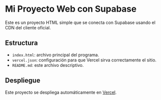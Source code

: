 # Mi Proyecto Web con Supabase

Este es un proyecto HTML simple que se conecta con Supabase usando el CDN del cliente oficial.

## Estructura

- `index.html`: archivo principal del programa.
- `vercel.json`: configuración para que Vercel sirva correctamente el sitio.
- `README.md`: este archivo descriptivo.

## Despliegue

Este proyecto se despliega automáticamente en [Vercel](https://vercel.com).

